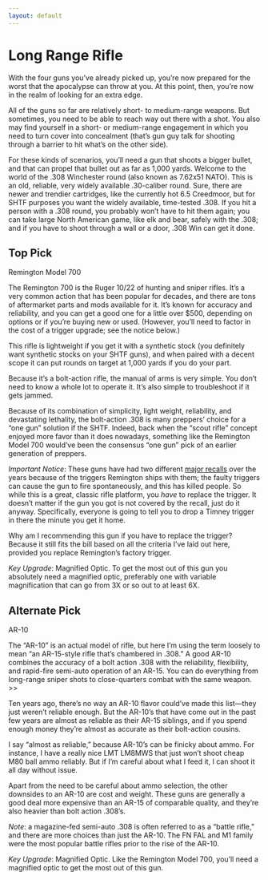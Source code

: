 ```yaml
---
layout: default
---
```

# Long Range Rifle
With the four guns you’ve already picked up, you’re now prepared for the worst that the apocalypse can throw at you. At this point, then, you’re now in the realm of looking for an extra edge.

All of the guns so far are relatively short- to medium-range weapons. But sometimes, you need to be able to reach way out there with a shot. You also may find yourself in a short- or medium-range engagement in which you need to turn cover into concealment (that’s gun guy talk for shooting through a barrier to hit what’s on the other side).

For these kinds of scenarios, you’ll need a gun that shoots a bigger bullet, and that can propel that bullet out as far as 1,000 yards. Welcome to the world of the .308 Winchester round (also known as 7.62x51 NATO). This is an old, reliable, very widely available .30-caliber round. Sure, there are newer and trendier cartridges, like the currently hot 6.5 Creedmoor, but for SHTF purposes you want the widely available, time-tested .308. If you hit a person with a .308 round, you probably won’t have to hit them again; you can take large North American game, like elk and bear, safely with the .308; and if you have to shoot through a wall or a door, .308 Win can get it done.

## Top  Pick
Remington Model 700

The Remington 700 is the Ruger 10/22 of hunting and sniper rifles. It’s a very common action that has been popular for decades, and there are tons of aftermarket parts and mods available for it. It’s known for accuracy and reliability, and you can get a good one for a little over $500, depending on options or if you’re buying new or used. (However, you’ll need to factor in the cost of a trigger upgrade; see the notice below.)

This rifle is lightweight if you get it with a synthetic stock (you definitely want synthetic stocks on your SHTF guns), and when paired with a decent scope it can put rounds on target at 1,000 yards if you do your part.

Because it’s a bolt-action rifle, the manual of arms is very simple. You don’t need to know a whole lot to operate it. It’s also simple to troubleshoot if it gets jammed.

Because of its combination of simplicity, light weight, reliability, and devastating lethality, the bolt-action .308 is many preppers’ choice for a “one gun” solution if the SHTF. Indeed, back when the “scout rifle” concept enjoyed more favor than it does nowadays, something like the Remington Model 700 would’ve been the consensus “one gun” pick of an earlier generation of preppers.

*Important Notice*: These guns have had two different [major recalls](http://www.alloutdoor.com/2017/02/20/remington-recalls-yet-another-batch-rifles-faulty-triggers/) over the years because of the triggers Remington ships with them; the faulty triggers can cause the gun to fire spontaneously, and this has killed people. So while this is a great, classic rifle platform, you _have_ to replace the trigger. It doesn’t matter if the gun you got is not covered by the recall, just do it anyway. Specifically, everyone is going to tell you to drop a Timney trigger in there the minute you get it home.

Why am I recommending this gun if you have to replace the trigger? Because it still fits the bill based on all the criteria I’ve laid out here, provided you replace Remington’s factory trigger.

*Key Upgrade*: Magnified Optic. To get the most out of this gun you absolutely need a magnified optic, preferably one with variable magnification that can go from 3X or so out to at least 6X.

## Alternate Pick
AR-10

The “AR-10” is an actual model of rifle, but here I’m using the term loosely to mean “an AR-15-style rifle that’s chambered in .308.” A good AR-10 combines the accuracy of a bolt action .308 with the reliability, flexibility, and rapid-fire semi-auto operation of an AR-15. You can do everything from long-range sniper shots to close-quarters combat with the same weapon. \>\>

Ten years ago, there’s no way an AR-10 flavor could’ve made this list—they just weren’t reliable enough. But the AR-10’s that have come out in the past few years are almost as reliable as their AR-15 siblings, and if you spend enough money they’re almost as accurate as their bolt-action cousins.

I say “almost as reliable,” because AR-10’s can be finicky about ammo. For instance, I have a really nice LMT LM8MWS that just won’t shoot cheap M80 ball ammo reliably. But if I’m careful about what I feed it, I can shoot it all day without issue.

Apart from the need to be careful about ammo selection, the other downsides to an AR-10 are cost and weight. These guns are generally a good deal more expensive than an AR-15 of comparable quality, and they’re also heavier than bolt action .308’s.

*Note*: a magazine-fed semi-auto .308 is often referred to as a “battle rifle,” and there are more choices than just the AR-10. The FN FAL and M1 family were the most popular battle rifles prior to the rise of the AR-10.

*Key Upgrade*: Magnified Optic. Like the Remington Model 700, you’ll need a magnified optic to get the most out of this gun.